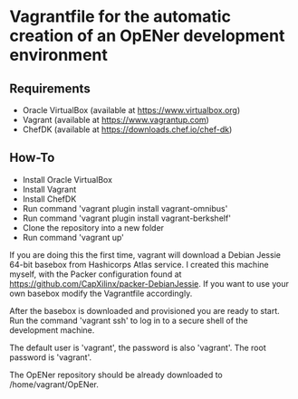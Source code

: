 Vagrantfile for the automatic creation of an OpENer development environment
===========================================================================

Requirements
------------
* Oracle VirtualBox (available at https://www.virtualbox.org)
* Vagrant (available at https://www.vagrantup.com)
* ChefDK (available at https://downloads.chef.io/chef-dk)

How-To
------
* Install Oracle VirtualBox
* Install Vagrant
* Install ChefDK
* Run command 'vagrant plugin install vagrant-omnibus'
* Run command 'vagrant plugin install vagrant-berkshelf'
* Clone the repository into a new folder
* Run command 'vagrant up'

If you are doing this the first time, vagrant will download a Debian Jessie 64-bit basebox from Hashicorps Atlas service.
I created this machine myself, with the Packer configuration found at https://github.com/CapXilinx/packer-DebianJessie.
If you want to use your own basebox modify the Vagrantfile accordingly.

After the basebox is downloaded and provisioned you are ready to start.
Run the command 'vagrant ssh' to log in to a secure shell of the development machine.

The default user is 'vagrant', the password is also 'vagrant'.
The root password is 'vagrant'.

The OpENer repository should be already downloaded to /home/vagrant/OpENer.

